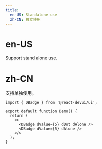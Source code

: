 ```yaml
---
title:
  en-US: Standalone use
  zh-CN: 独立使用
---
```


# en-US

Support stand alone use.

# zh-CN

支持单独使用。

```tsx
import { DBadge } from '@react-devui/ui';

export default function Demo() {
  return (
    <>
      <DBadge dValue={5} dDot dAlone />
      <DBadge dValue={5} dAlone />
    </>
  );
}
```
